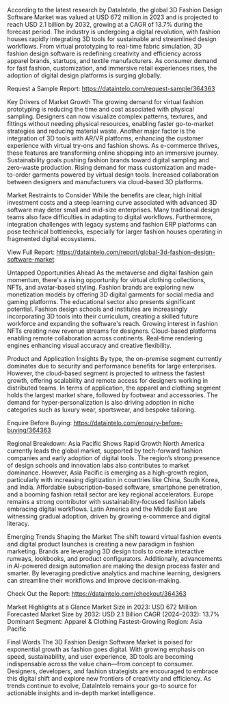 According to the latest research by DataIntelo, the global 3D Fashion Design Software Market was valued at USD 672 million in 2023 and is projected to reach USD 2.1 billion by 2032, growing at a CAGR of 13.7% during the forecast period. The industry is undergoing a digital revolution, with fashion houses rapidly integrating 3D tools for sustainable and streamlined design workflows.
From virtual prototyping to real-time fabric simulation, 3D fashion design software is redefining creativity and efficiency across apparel brands, startups, and textile manufacturers. As consumer demand for fast fashion, customization, and immersive retail experiences rises, the adoption of digital design platforms is surging globally.

Request a Sample Report: https://dataintelo.com/request-sample/364363

Key Drivers of Market Growth
The growing demand for virtual fashion prototyping is reducing the time and cost associated with physical sampling. Designers can now visualize complex patterns, textures, and fittings without needing physical resources, enabling faster go-to-market strategies and reducing material waste.
Another major factor is the integration of 3D tools with AR/VR platforms, enhancing the customer experience with virtual try-ons and fashion shows. As e-commerce thrives, these features are transforming online shopping into an immersive journey.
Sustainability goals pushing fashion brands toward digital sampling and zero-waste production.
Rising demand for mass customization and made-to-order garments powered by virtual design tools.
Increased collaboration between designers and manufacturers via cloud-based 3D platforms.

Market Restraints to Consider
While the benefits are clear, high initial investment costs and a steep learning curve associated with advanced 3D software may deter small and mid-size enterprises. Many traditional design teams also face difficulties in adapting to digital workflows.
Furthermore, integration challenges with legacy systems and fashion ERP platforms can pose technical bottlenecks, especially for larger fashion houses operating in fragmented digital ecosystems.

View Full Report: https://dataintelo.com/report/global-3d-fashion-design-software-market

Untapped Opportunities Ahead
As the metaverse and digital fashion gain momentum, there's a rising opportunity for virtual clothing collections, NFTs, and avatar-based styling. Fashion brands are exploring new monetization models by offering 3D digital garments for social media and gaming platforms.
The educational sector also presents significant potential. Fashion design schools and institutes are increasingly incorporating 3D tools into their curriculum, creating a skilled future workforce and expanding the software's reach.
Growing interest in fashion NFTs creating new revenue streams for designers.
Cloud-based platforms enabling remote collaboration across continents.
Real-time rendering engines enhancing visual accuracy and creative flexibility.

Product and Application Insights
By type, the on-premise segment currently dominates due to security and performance benefits for large enterprises. However, the cloud-based segment is projected to witness the fastest growth, offering scalability and remote access for designers working in distributed teams.
In terms of application, the apparel and clothing segment holds the largest market share, followed by footwear and accessories. The demand for hyper-personalization is also driving adoption in niche categories such as luxury wear, sportswear, and bespoke tailoring.

Enquire Before Buying: https://dataintelo.com/enquiry-before-buying/364363

Regional Breakdown: Asia Pacific Shows Rapid Growth
North America currently leads the global market, supported by tech-forward fashion companies and early adoption of digital tools. The region’s strong presence of design schools and innovation labs also contributes to market dominance.
However, Asia Pacific is emerging as a high-growth region, particularly with increasing digitization in countries like China, South Korea, and India. Affordable subscription-based software, smartphone penetration, and a booming fashion retail sector are key regional accelerators.
Europe remains a strong contributor with sustainability-focused fashion labels embracing digital workflows.
Latin America and the Middle East are witnessing gradual adoption, driven by growing e-commerce and digital literacy.

Emerging Trends Shaping the Market
The shift toward virtual fashion events and digital product launches is creating a new paradigm in fashion marketing. Brands are leveraging 3D design tools to create interactive runways, lookbooks, and product configurators.
Additionally, advancements in AI-powered design automation are making the design process faster and smarter. By leveraging predictive analytics and machine learning, designers can streamline their workflows and improve decision-making.

Check Out the Report: https://dataintelo.com/checkout/364363

Market Highlights at a Glance
Market Size in 2023: USD 672 Million
Forecasted Market Size by 2032: USD 2.1 Billion
CAGR (2024–2032): 13.7%
Dominant Segment: Apparel & Clothing
Fastest-Growing Region: Asia Pacific

Final Words
The 3D Fashion Design Software Market is poised for exponential growth as fashion goes digital. With growing emphasis on speed, sustainability, and user experience, 3D tools are becoming indispensable across the value chain—from concept to consumer.
Designers, developers, and fashion strategists are encouraged to embrace this digital shift and explore new frontiers of creativity and efficiency. As trends continue to evolve, DataIntelo remains your go-to source for actionable insights and in-depth market intelligence.

